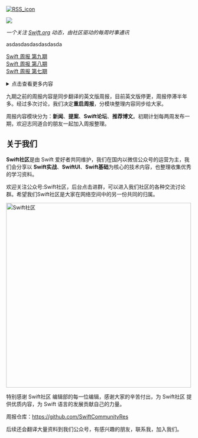[![RSS_icon](https://img.shields.io/badge/RSS-Atom-orange)](https://github.com/SwiftCommunityRes/SwiftWeekly/releases.atom)

![](https://user-images.githubusercontent.com/24238160/138631090-e34763aa-7ed8-4b9a-8e02-4fa56d55b045.png)

*一个关注 [Swift.org](https://swift.org) 动态，由社区驱动的每周时事通讯*

asdasdasdasdasdasda

<a href="https://mp.weixin.qq.com/s/fMwDE84PtABwztw3urS5vg">Swift 周报 第九期</a></br>
<a href="https://mp.weixin.qq.com/s/XetoqCGTDS6G3myjW5nhng">Swift 周报 第八期</a></br>
<a href="https://mp.weixin.qq.com/s/idN74HFRIH_pybqWp9bBbQ">Swift 周报 第七期</a></br>
<details>
<summary>点击查看更多内容</summary>
	<a href="https://mp.weixin.qq.com/s/96DZ0RssbVF2O6DB2Qa2VA">Swift 周报 第六期</a></br>
	<a href="https://mp.weixin.qq.com/s/b1bImED_6tkTDgiyB0gtqQ">Swift 周报 第五期</a></br>
	<a href="https://mp.weixin.qq.com/s/gihqifb6ZxtYvKE2vpPGhA">Swift 周报 第四期</a></br>
	<a href="https://mp.weixin.qq.com/s/lfACN_HumkqORNhFIKcQ8g">Swift 周报 第三期</a></br>
	<a href="https://mp.weixin.qq.com/s/-DfgcUTHnBVNdrkkAme90Q">Swift 周报 第二期</a></br>
	<a href="https://mp.weixin.qq.com/s/xYVPR2FKuHn8Vy00ZsLHcg">Swift 周报 第一期</a>
</details>

九期之前的周报内容是同步翻译的英文版周报，目前英文版停更，周报停滞半年多。经过多次讨论，我们决定**重启周报**，分模块整理内容同步给大家。

周报内容模块分为：**新闻**、**提案**、**Swift论坛**、**推荐博文**。初期计划每两周发布一期，欢迎志同道合的朋友一起加入周报整理。

## 关于我们

**Swift社区**是由 Swift 爱好者共同维护，我们在国内以微信公众号的运营为主，我们会分享以 **Swift实战**、**SwiftUl**、**Swift基础**为核心的技术内容，也整理收集优秀的学习资料。

欢迎关注公众号:Swift社区，后台点击进群，可以进入我们社区的各种交流讨论群。希望我们Swift社区是大家在网络空间中的另一份共同的归属。

<img width="500" alt="Swift社区" src="https://user-images.githubusercontent.com/24238160/132703149-34121c6c-fd18-491c-a697-58a0fabf3060.png">

特别感谢 Swift社区 编辑部的每一位编辑，感谢大家的辛苦付出，为 Swift社区 提供优质内容，为 Swift 语言的发展贡献自己的力量。

周报仓库：https://github.com/SwiftCommunityRes

后续还会翻译大量资料到我们公众号，有感兴趣的朋友，联系我，加入我们。
